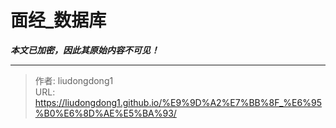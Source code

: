 # 面经_数据库

***本文已加密，因此其原始内容不可见！***

---

> 作者: liudongdong1  
> URL: https://liudongdong1.github.io/%E9%9D%A2%E7%BB%8F_%E6%95%B0%E6%8D%AE%E5%BA%93/  

